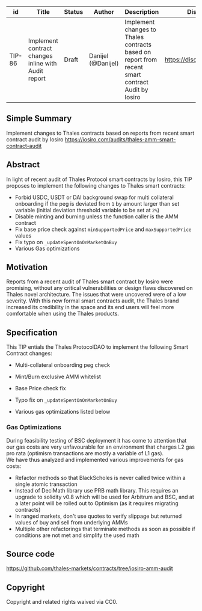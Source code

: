 | id | Title | Status | Author | Description | Discussions to | Created |
| ----------- | ----------- | ----------- | ----------- | ----------- | ----------- | ----------- |
| TIP-86 | Implement contract changes inline with Audit report | Draft | Danijel (@Danijel) | Implement changes to Thales contracts based on report from recent smart contract Audit by Iosiro | https://discord.gg/8bzFdpGTrp | 2022-08-30
 
## Simple Summary
 
Implement changes to Thales contracts based on reports from recent smart contract audit by Iosiro https://iosiro.com/audits/thales-amm-smart-contract-audit
 
 ## Abstract

In light of recent audit of Thales Protocol smart contracts by Iosiro, this TIP proposes to implement the following changes to Thales smart contracts:
  
- Forbid USDC, USDT or DAI background swap for multi collateral onboarding if the peg is deviated from `1` by amount larger than set variable (initial deviation threshold variable to be set at `2%`)
- Disable minting and burning unless the function caller is the AMM contract
- Fix base price check against `minSupportedPrice` and `maxSupportedPrice` values
- Fix typo on `_updateSpentOnOnMarketOnBuy`
- Various Gas optimizations

## Motivation

Reports from a recent audit of Thales smart contract by Iosiro were promising, without any critical vulnerabilities or design flaws discovered on Thales novel architecture. The issues that were uncovered were of a low severity. With this new formal smart contracts audit, the Thales brand increased its credibility in the space and its end users will feel more comfortable when using the Thales products.

## Specification

This TIP entials the Thales ProtocolDAO to implement the following Smart Contract changes:

- Multi-collateral onboarding peg check

- Mint/Burn exclusive AMM whitelist

- Base Price check fix

- Typo fix on `_updateSpentOnOnMarketOnBuy`

- Various gas optimizations listed below  


### Gas Optimizations
During feasibility testing of BSC deployment it has come to attention that our gas costs are very unfavourable for an environment that charges L2 gas pro rata (optimism transactions are mostly a variable of L1 gas).  
We have thus analyzed and implemented various improvements for gas costs:  
- Refactor methods so that BlackScholes is never called twice within a single atomic transaction
- Instead of DeciMath library use PRB math library. This requires an upgrade to solidity v0.8 which will be used for Arbitrum and BSC, and at a later point will be rolled out to Optimism (as it requires migrating contracts)
- In ranged markets, don't use quotes to verify slippage but returned values of buy and sell from underlying AMMs 
- Multiple other refactorings that terminate methods as soon as possible if conditions are not met and simplify the used math
  
## Source code
https://github.com/thales-markets/contracts/tree/iosiro-amm-audit

## Copyright

Copyright and related rights waived via CC0.
